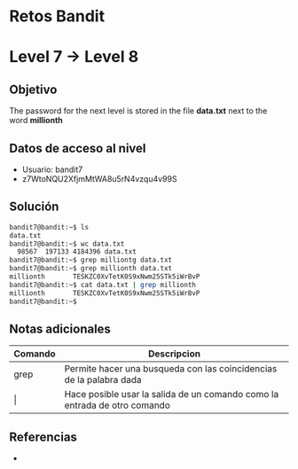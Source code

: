 # Retos Bandit

# Level 7 → Level 8

## Objetivo
The password for the next level is stored in the file **data.txt** next to the word **millionth**

## Datos de acceso al nivel
- Usuario: bandit7
- z7WtoNQU2XfjmMtWA8u5rN4vzqu4v99S

## Solución
```bash
bandit7@bandit:~$ ls
data.txt
bandit7@bandit:~$ wc data.txt
  98567  197133 4184396 data.txt
bandit7@bandit:~$ grep milliontg data.txt
bandit7@bandit:~$ grep millionth data.txt
millionth       TESKZC0XvTetK0S9xNwm25STk5iWrBvP
bandit7@bandit:~$ cat data.txt | grep millionth
millionth       TESKZC0XvTetK0S9xNwm25STk5iWrBvP
bandit7@bandit:~$
```
## Notas adicionales
| Comando | Descripcion |
|---------|-------------|
| grep | Permite hacer una busqueda con las coincidencias de la palabra dada |
| \| | Hace posible usar la salida de un comando como la entrada de otro comando

## Referencias
- []()
